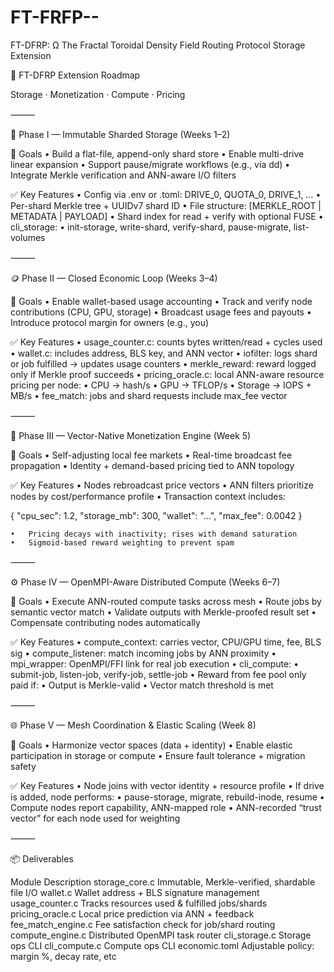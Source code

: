 # FT-FRFP--
FT-DFRP: Ω The Fractal Toroidal Density Field Routing Protocol Storage Extension

📡 FT-DFRP Extension Roadmap

Storage · Monetization · Compute · Pricing

⸻

🧱 Phase I — Immutable Sharded Storage (Weeks 1–2)

🔹 Goals
	•	Build a flat-file, append-only shard store
	•	Enable multi-drive linear expansion
	•	Support pause/migrate workflows (e.g., via dd)
	•	Integrate Merkle verification and ANN-aware I/O filters

✅ Key Features
	•	Config via .env or .toml: DRIVE_0, QUOTA_0, DRIVE_1, …
	•	Per-shard Merkle tree + UUIDv7 shard ID
	•	File structure: [MERKLE_ROOT | METADATA | PAYLOAD]
	•	Shard index for read + verify with optional FUSE
	•	cli_storage:
	•	init-storage, write-shard, verify-shard, pause-migrate, list-volumes

⸻

🪙 Phase II — Closed Economic Loop (Weeks 3–4)

🔹 Goals
	•	Enable wallet-based usage accounting
	•	Track and verify node contributions (CPU, GPU, storage)
	•	Broadcast usage fees and payouts
	•	Introduce protocol margin for owners (e.g., you)

✅ Key Features
	•	usage_counter.c: counts bytes written/read + cycles used
	•	wallet.c: includes address, BLS key, and ANN vector
	•	iofilter: logs shard or job fulfilled → updates usage counters
	•	merkle_reward: reward logged only if Merkle proof succeeds
	•	pricing_oracle.c: local ANN-aware resource pricing per node:
	•	CPU → hash/s
	•	GPU → TFLOP/s
	•	Storage → IOPS + MB/s
	•	fee_match: jobs and shard requests include max_fee vector

⸻

🧠 Phase III — Vector-Native Monetization Engine (Week 5)

🔹 Goals
	•	Self-adjusting local fee markets
	•	Real-time broadcast fee propagation
	•	Identity + demand-based pricing tied to ANN topology

✅ Key Features
	•	Nodes rebroadcast price vectors
	•	ANN filters prioritize nodes by cost/performance profile
	•	Transaction context includes:

{
  "cpu_sec": 1.2,
  "storage_mb": 300,
  "wallet": "...",
  "max_fee": 0.0042
}


	•	Pricing decays with inactivity; rises with demand saturation
	•	Sigmoid-based reward weighting to prevent spam

⸻

⚙️ Phase IV — OpenMPI-Aware Distributed Compute (Weeks 6–7)

🔹 Goals
	•	Execute ANN-routed compute tasks across mesh
	•	Route jobs by semantic vector match
	•	Validate outputs with Merkle-proofed result set
	•	Compensate contributing nodes automatically

✅ Key Features
	•	compute_context: carries vector, CPU/GPU time, fee, BLS sig
	•	compute_listener: match incoming jobs by ANN proximity
	•	mpi_wrapper: OpenMPI/FFI link for real job execution
	•	cli_compute:
	•	submit-job, listen-job, verify-job, settle-job
	•	Reward from fee pool only paid if:
	•	Output is Merkle-valid
	•	Vector match threshold is met

⸻

🌐 Phase V — Mesh Coordination & Elastic Scaling (Week 8)

🔹 Goals
	•	Harmonize vector spaces (data + identity)
	•	Enable elastic participation in storage or compute
	•	Ensure fault tolerance + migration safety

✅ Key Features
	•	Node joins with vector identity + resource profile
	•	If drive is added, node performs:
	•	pause-storage, migrate, rebuild-inode, resume
	•	Compute nodes report capability, ANN-mapped role
	•	ANN-recorded “trust vector” for each node used for weighting

⸻

📦 Deliverables

Module	Description
storage_core.c	Immutable, Merkle-verified, shardable file I/O
wallet.c	Wallet address + BLS signature management
usage_counter.c	Tracks resources used & fulfilled jobs/shards
pricing_oracle.c	Local price prediction via ANN + feedback
fee_match_engine.c	Fee satisfaction check for job/shard routing
compute_engine.c	Distributed OpenMPI task router
cli_storage.c	Storage ops CLI
cli_compute.c	Compute ops CLI
economic.toml	Adjustable policy: margin %, decay rate, etc
